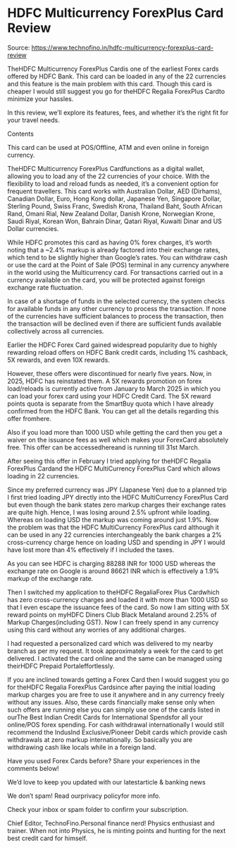 # HDFC Multicurrency ForexPlus Card Review

Source: https://www.technofino.in/hdfc-multicurrency-forexplus-card-review

TheHDFC Multicurrency ForexPlus Cardis one of the earliest Forex cards offered by HDFC Bank. This card can be loaded in any of the 22 currencies and this feature is the main problem with this card. Though this card is cheaper I would still suggest you go for theHDFC Regalia ForexPlus Cardto minimize your hassles.

In this review, we’ll explore its features, fees, and whether it’s the right fit for your travel needs.

Contents

This card can be used at POS/Offline, ATM and even online in foreign currency.

TheHDFC Multicurrency ForexPlus Cardfunctions as a digital wallet, allowing you to load any of the 22 currencies of your choice. With the flexibility to load and reload funds as needed, it’s a convenient option for frequent travellers. This card works with Australian Dollar, AED (Dirhams), Canadian Dollar, Euro, Hong Kong dollar, Japanese Yen, Singapore Dollar, Sterling Pound, Swiss Franc, Swedish Krona, Thailand Baht, South African Rand, Omani Rial, New Zealand Dollar, Danish Krone, Norwegian Krone, Saudi Riyal, Korean Won, Bahrain Dinar, Qatari Riyal, Kuwaiti Dinar and US Dollar currencies.

While HDFC promotes this card as having 0% forex charges, it’s worth noting that a ~2.4% markup is already factored into their exchange rates, which tend to be slightly higher than Google’s rates. You can withdraw cash or use the card at the Point of Sale (POS) terminal in any currency anywhere in the world using the Multicurrency card. For transactions carried out in a currency available on the card, you will be protected against foreign exchange rate fluctuation.

In case of a shortage of funds in the selected currency, the system checks for available funds in any other currency to process the transaction. If none of the currencies have sufficient balances to process the transaction, then the transaction will be declined even if there are sufficient funds available collectively across all currencies.

Earlier the HDFC Forex Card gained widespread popularity due to highly rewarding reload offers on HDFC Bank credit cards, including 1% cashback, 5X rewards, and even 10X rewards.

However, these offers were discontinued for nearly five years. Now, in 2025, HDFC has reinstated them. A 5X rewards promotion on forex load/reloads is currently active from January to March 2025 in which you can load your forex card using your HDFC Credit Card. The 5X reward points quota is separate from the SmartBuy quota which I have already confirmed from the HDFC Bank. You can get all the details regarding this offer fromhere.

Also if you load more than 1000 USD while getting the card then you get a waiver on the issuance fees as well which makes your ForexCard absolutely free. This offer can be accessedhereand is running till 31st March.

After seeing this offer in February I tried applying for theHDFC Regalia ForexPlus Cardand the HDFC MultiCurrency ForexPlus Card which allows loading in 22 currencies.

Since my preferred currency was JPY (Japanese Yen) due to a planned trip I first tried loading JPY directly into the HDFC MultiCurrency ForexPlus Card but even though the bank states zero markup charges their exchange rates are quite high. Hence, I was losing around 2.5% upfront while loading. Whereas on loading USD the markup was coming around just 1.9%. Now the problem was that the HDFC MultiCurrency ForexPlus card although it can be used in any 22 currencies interchangeably the bank charges a 2% cross-currency charge hence on loading USD and spending in JPY I would have lost more than 4% effectively if I included the taxes.

As you can see HDFC is charging 88288 INR for 1000 USD whereas the exchange rate on Google is around 86621 INR which is effectively a 1.9% markup of the exchange rate.

Then I switched my application to theHDFC RegaliaForex Plus Cardwhich has zero cross-currency charges and loaded it with more than 1000 USD so that I even escape the issuance fees of the card. So now I am sitting with 5X reward points on myHDFC Diners Club Black Metaland around 2.25% of Markup Charges(including GST). Now I can freely spend in any currency using this card without any worries of any additional charges.

I had requested a personalized card which was delivered to my nearby branch as per my request. It took approximately a week for the card to get delivered. I activated the card online and the same can be managed using theirHDFC Prepaid Portaleffortlessly.

If you are inclined towards getting a Forex Card then I would suggest you go for theHDFC Regalia ForexPlus Cardsince after paying the initial loading markup charges you are free to use it anywhere and in any currency freely without any issues. Also, these cards financially make sense only when such offers are running else you can simply use one of the cards listed in ourThe Best Indian Credit Cards for International Spendsfor all your online/POS forex spending. For cash withdrawal internationally I would still recommend the IndusInd Exclusive/Pioneer Debit cards which provide cash withdrawals at zero markup internationally. So basically you are withdrawing cash like locals while in a foreign land.

Have you used Forex Cards before? Share your experiences in the comments below!

We’d love to keep you updated with our latestarticle & banking news

We don’t spam! Read ourprivacy policyfor more info.

Check your inbox or spam folder to confirm your subscription.

Chief Editor, TechnoFino.Personal finance nerd! Physics enthusiast and trainer. When not into Physics, he is minting points and hunting for the next best credit card for himself.